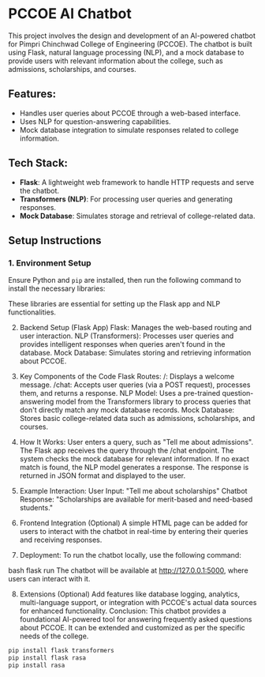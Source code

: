 # PCCOE AI Chatbot

This project involves the design and development of an AI-powered chatbot for Pimpri Chinchwad College of Engineering (PCCOE). The chatbot is built using Flask, natural language processing (NLP), and a mock database to provide users with relevant information about the college, such as admissions, scholarships, and courses.

## Features:
- Handles user queries about PCCOE through a web-based interface.
- Uses NLP for question-answering capabilities.
- Mock database integration to simulate responses related to college information.

## Tech Stack:
- **Flask**: A lightweight web framework to handle HTTP requests and serve the chatbot.
- **Transformers (NLP)**: For processing user queries and generating responses.
- **Mock Database**: Simulates storage and retrieval of college-related data.

## Setup Instructions

### 1. Environment Setup
Ensure Python and `pip` are installed, then run the following command to install the necessary libraries:

These libraries are essential for setting up the Flask app and NLP functionalities.

2. Backend Setup (Flask App)
Flask: Manages the web-based routing and user interaction.
NLP (Transformers): Processes user queries and provides intelligent responses when queries aren't found in the database.
Mock Database: Simulates storing and retrieving information about PCCOE.
3. Key Components of the Code
Flask Routes:
/: Displays a welcome message.
/chat: Accepts user queries (via a POST request), processes them, and returns a response.
NLP Model:
Uses a pre-trained question-answering model from the Transformers library to process queries that don't directly match any mock database records.
Mock Database:
Stores basic college-related data such as admissions, scholarships, and courses.
4. How It Works:
User enters a query, such as "Tell me about admissions".
The Flask app receives the query through the /chat endpoint.
The system checks the mock database for relevant information.
If no exact match is found, the NLP model generates a response.
The response is returned in JSON format and displayed to the user.
5. Example Interaction:
User Input: "Tell me about scholarships"
Chatbot Response: "Scholarships are available for merit-based and need-based students."
6. Frontend Integration (Optional)
A simple HTML page can be added for users to interact with the chatbot in real-time by entering their queries and receiving responses.

7. Deployment:
To run the chatbot locally, use the following command:

bash
flask run
The chatbot will be available at http://127.0.0.1:5000, where users can interact with it.

8. Extensions (Optional)
Add features like database logging, analytics, multi-language support, or integration with PCCOE's actual data sources for enhanced functionality.
Conclusion:
This chatbot provides a foundational AI-powered tool for answering frequently asked questions about PCCOE. It can be extended and customized as per the specific needs of the college.
```bash
pip install flask transformers
pip install flask rasa
pip install rasa

